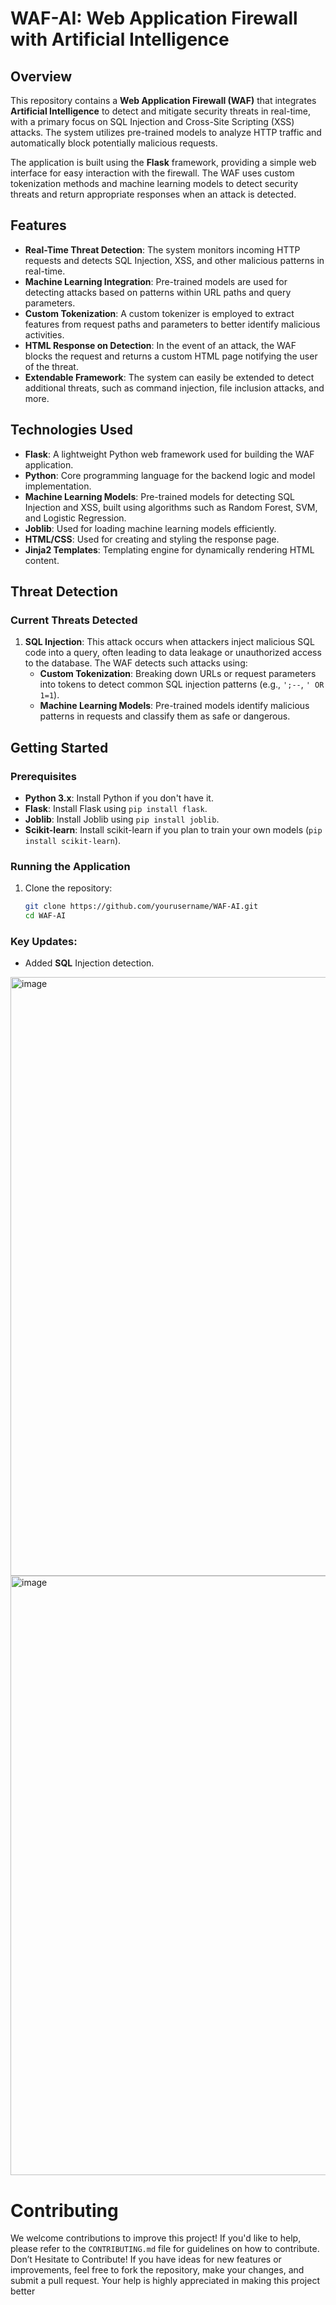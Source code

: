 # WAF-AI: Web Application Firewall with Artificial Intelligence
## Overview

This repository contains a **Web Application Firewall (WAF)** that integrates **Artificial Intelligence** to detect and mitigate security threats in real-time, with a primary focus on SQL Injection and Cross-Site Scripting (XSS) attacks. The system utilizes pre-trained models to analyze HTTP traffic and automatically block potentially malicious requests.

The application is built using the **Flask** framework, providing a simple web interface for easy interaction with the firewall. The WAF uses custom tokenization methods and machine learning models to detect security threats and return appropriate responses when an attack is detected.

## Features

- **Real-Time Threat Detection**: The system monitors incoming HTTP requests and detects SQL Injection, XSS, and other malicious patterns in real-time.
- **Machine Learning Integration**: Pre-trained models are used for detecting attacks based on patterns within URL paths and query parameters.
- **Custom Tokenization**: A custom tokenizer is employed to extract features from request paths and parameters to better identify malicious activities.
- **HTML Response on Detection**: In the event of an attack, the WAF blocks the request and returns a custom HTML page notifying the user of the threat.
- **Extendable Framework**: The system can easily be extended to detect additional threats, such as command injection, file inclusion attacks, and more.

## Technologies Used

- **Flask**: A lightweight Python web framework used for building the WAF application.
- **Python**: Core programming language for the backend logic and model implementation.
- **Machine Learning Models**: Pre-trained models for detecting SQL Injection and XSS, built using algorithms such as Random Forest, SVM, and Logistic Regression.
- **Joblib**: Used for loading machine learning models efficiently.
- **HTML/CSS**: Used for creating and styling the response page.
- **Jinja2 Templates**: Templating engine for dynamically rendering HTML content.

## Threat Detection

### **Current Threats Detected**

1. **SQL Injection**: This attack occurs when attackers inject malicious SQL code into a query, often leading to data leakage or unauthorized access to the database. The WAF detects such attacks using:
   - **Custom Tokenization**: Breaking down URLs or request parameters into tokens to detect common SQL injection patterns (e.g., `';--`, `' OR 1=1`).
   - **Machine Learning Models**: Pre-trained models identify malicious patterns in requests and classify them as safe or dangerous.



## Getting Started

### Prerequisites

- **Python 3.x**: Install Python if you don't have it.
- **Flask**: Install Flask using `pip install flask`.
- **Joblib**: Install Joblib using `pip install joblib`.
- **Scikit-learn**: Install scikit-learn if you plan to train your own models (`pip install scikit-learn`).

### Running the Application

1. Clone the repository:
   ```bash
   git clone https://github.com/yourusername/WAF-AI.git
   cd WAF-AI


### Key Updates:
- Added **SQL** Injection detection.
<img width="958" alt="image" src="https://github.com/user-attachments/assets/62a4143a-33f9-4bf3-be2c-012342154828">
<img width="959" alt="image" src="https://github.com/user-attachments/assets/91bbe2e5-cc04-41ef-83cd-c4ec6e3de819">


  
# Contributing
We welcome contributions to improve this project! If you'd like to help, please refer to the  `CONTRIBUTING.md`  file for guidelines on how to contribute.
Don’t Hesitate to Contribute! If you have ideas for new features or improvements, feel free to fork the repository, make your changes, and submit a pull request. 
Your help is highly appreciated in making this project better


